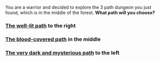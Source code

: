 You are a warrior and decided to explore the 3 path dungeon you just found, which is in the middle of the forest. **What path will you choose?**

### [The well-lit path](torch/oldman) to the right 
### [The blood-covered path](blood_path/first-encounter) in the middle 
### [The very dark and mysterious path](dark_path) to the left 


